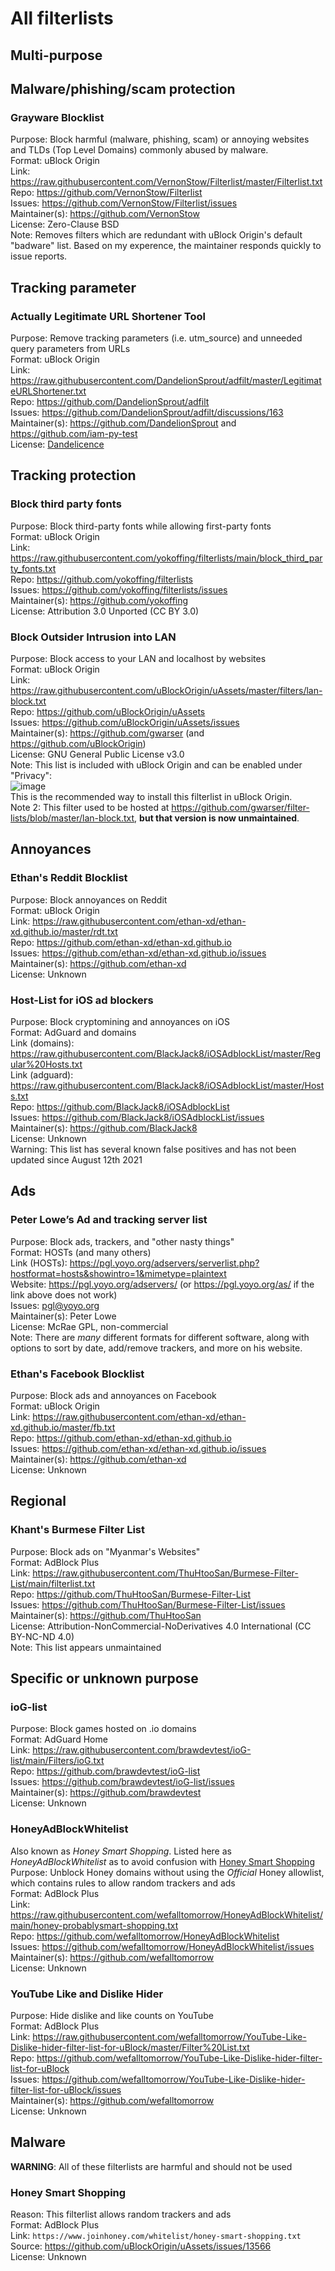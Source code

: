 # All filterlists

## Multi-purpose


## Malware/phishing/scam protection

### Grayware Blocklist
Purpose: Block harmful (malware, phishing, scam) or annoying websites and TLDs (Top Level Domains) commonly abused by malware. <br>
Format: uBlock Origin <br>
Link: https://raw.githubusercontent.com/VernonStow/Filterlist/master/Filterlist.txt <br>
Repo: https://github.com/VernonStow/Filterlist <br>
Issues: https://github.com/VernonStow/Filterlist/issues <br>
Maintainer(s): https://github.com/VernonStow <br>
License: Zero-Clause BSD <br>
Note: Removes filters which are redundant with uBlock Origin's default "badware" list. Based on my experence, the maintainer responds quickly to issue reports.

## Tracking parameter

### Actually Legitimate URL Shortener Tool
Purpose: Remove tracking parameters (i.e. utm_source) and unneeded query parameters from URLs <br>
Format: uBlock Origin <br>
Link: https://raw.githubusercontent.com/DandelionSprout/adfilt/master/LegitimateURLShortener.txt <br>
Repo: https://github.com/DandelionSprout/adfilt <br>
Issues: https://github.com/DandelionSprout/adfilt/discussions/163 <br>
Maintainer(s): https://github.com/DandelionSprout and https://github.com/iam-py-test <br>
License: [Dandelicence](https://github.com/DandelionSprout/Dandelicence)

## Tracking protection

### Block third party fonts
Purpose: Block third-party fonts while allowing first-party fonts <br>
Format: uBlock Origin <br>
Link: https://raw.githubusercontent.com/yokoffing/filterlists/main/block_third_party_fonts.txt <br>
Repo: https://github.com/yokoffing/filterlists <br>
Issues: https://github.com/yokoffing/filterlists/issues <br>
Maintainer(s): https://github.com/yokoffing <br>
License: Attribution 3.0 Unported (CC BY 3.0) 

### Block Outsider Intrusion into LAN
Purpose: Block access to your LAN and localhost by websites <br>
Format: uBlock Origin <br>
Link: https://raw.githubusercontent.com/uBlockOrigin/uAssets/master/filters/lan-block.txt <br>
Repo: https://github.com/uBlockOrigin/uAssets <br>
Issues: https://github.com/uBlockOrigin/uAssets/issues <br>
Maintainer(s): https://github.com/gwarser (and https://github.com/uBlockOrigin) <br>
License: GNU General Public License v3.0 <br>
Note: This list is included with uBlock Origin and can be enabled under "Privacy": <br>
![image](https://user-images.githubusercontent.com/84232764/198876257-8d7f6bb3-8d9c-4c78-acc4-cebf00d74b72.png)<br>
This is the recommended way to install this filterlist in uBlock Origin. <br>
Note 2: This filter used to be hosted at https://github.com/gwarser/filter-lists/blob/master/lan-block.txt, **but that version is now unmaintained**.

## Annoyances

### Ethan's Reddit Blocklist
Purpose: Block annoyances on Reddit <br>
Format: uBlock Origin <br>
Link: https://raw.githubusercontent.com/ethan-xd/ethan-xd.github.io/master/rdt.txt <br>
Repo: https://github.com/ethan-xd/ethan-xd.github.io <br>
Issues: https://github.com/ethan-xd/ethan-xd.github.io/issues <br>
Maintainer(s): https://github.com/ethan-xd <br>
License: Unknown <br>

### Host-List for iOS ad blockers
Purpose: Block cryptomining and annoyances on iOS <br>
Format: AdGuard and domains <br>
Link (domains): https://raw.githubusercontent.com/BlackJack8/iOSAdblockList/master/Regular%20Hosts.txt <br>
Link (adguard): https://raw.githubusercontent.com/BlackJack8/iOSAdblockList/master/Hosts.txt <br>
Repo: https://github.com/BlackJack8/iOSAdblockList <br>
Issues: https://github.com/BlackJack8/iOSAdblockList/issues <br>
Maintainer(s): https://github.com/BlackJack8 <br>
License: Unknown <br>
Warning: This list has several known false positives and has not been updated since August 12th 2021 <br>

## Ads

### Peter Lowe’s Ad and tracking server list
Purpose: Block ads, trackers, and "other nasty things" <br>
Format: HOSTs (and many others) <br>
Link (HOSTs): https://pgl.yoyo.org/adservers/serverlist.php?hostformat=hosts&showintro=1&mimetype=plaintext <br>
Website: https://pgl.yoyo.org/adservers/ (or https://pgl.yoyo.org/as/ if the link above does not work) <br>
Issues: pgl@yoyo.org <br>
Maintainer(s): Peter Lowe <br>
License:  McRae GPL, non-commercial <br>
Note: There are _many_ different formats for different software, along with options to sort by date, add/remove trackers, and more on his website.

### Ethan's Facebook Blocklist
Purpose: Block ads and annoyances on Facebook <br>
Format: uBlock Origin <br>
Link: https://raw.githubusercontent.com/ethan-xd/ethan-xd.github.io/master/fb.txt <br>
Repo: https://github.com/ethan-xd/ethan-xd.github.io <br>
Issues: https://github.com/ethan-xd/ethan-xd.github.io/issues <br>
Maintainer(s): https://github.com/ethan-xd <br>
License: Unknown <br>

## Regional

### Khant's Burmese Filter List
Purpose: Block ads on "Myanmar's Websites" <br>
Format: AdBlock Plus <br>
Link: https://raw.githubusercontent.com/ThuHtooSan/Burmese-Filter-List/main/filterlist.txt <br>
Repo: https://github.com/ThuHtooSan/Burmese-Filter-List <br>
Issues: https://github.com/ThuHtooSan/Burmese-Filter-List/issues <br>
Maintainer(s): https://github.com/ThuHtooSan <br>
License: Attribution-NonCommercial-NoDerivatives 4.0 International (CC BY-NC-ND 4.0) <br>
Note: This list appears unmaintained

## Specific or unknown purpose

### ioG-list
Purpose: Block games hosted on .io domains <br>
Format: AdGuard Home <br>
Link: https://raw.githubusercontent.com/brawdevtest/ioG-list/main/Filters/ioG.txt <br>
Repo: https://github.com/brawdevtest/ioG-list <br>
Issues: https://github.com/brawdevtest/ioG-list/issues <br>
Maintainer(s): https://github.com/brawdevtest <br>
License: Unknown <br>

###  HoneyAdBlockWhitelist
Also known as _Honey Smart Shopping_. Listed here as _HoneyAdBlockWhitelist_ as to avoid confusion with [Honey Smart Shopping](#honey-smart-shopping) <br>
Purpose: Unblock Honey domains without using the _Official_ Honey allowlist, which contains rules to allow random trackers and ads <br>
Format: AdBlock Plus <br>
Link: https://raw.githubusercontent.com/wefalltomorrow/HoneyAdBlockWhitelist/main/honey-probablysmart-shopping.txt <br>
Repo: https://github.com/wefalltomorrow/HoneyAdBlockWhitelist <br>
Issues: https://github.com/wefalltomorrow/HoneyAdBlockWhitelist/issues <br>
Maintainer(s): https://github.com/wefalltomorrow <br>
License: Unknown

### YouTube Like and Dislike Hider
Purpose: Hide dislike and like counts on YouTube <br>
Format: AdBlock Plus <br>
Link: https://raw.githubusercontent.com/wefalltomorrow/YouTube-Like-Dislike-hider-filter-list-for-uBlock/master/Filter%20List.txt <br>
Repo: https://github.com/wefalltomorrow/YouTube-Like-Dislike-hider-filter-list-for-uBlock <br>
Issues: https://github.com/wefalltomorrow/YouTube-Like-Dislike-hider-filter-list-for-uBlock/issues <br>
Maintainer(s): https://github.com/wefalltomorrow <br>
License: Unknown

## Malware
**WARNING**: All of these filterlists are harmful and should not be used

### Honey Smart Shopping
Reason: This filterlist allows random trackers and ads <br>
Format: AdBlock Plus <br>
Link: `https://www.joinhoney.com/whitelist/honey-smart-shopping.txt` <br>
Source: https://github.com/uBlockOrigin/uAssets/issues/13566 <br>
License: Unknown <br>
